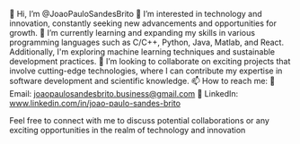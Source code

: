 👋 Hi, I’m @JoaoPauloSandesBrito
👀 I’m interested in technology and innovation, constantly seeking new advancements and opportunities for growth.
🌱 I’m currently learning and expanding my skills in various programming languages such as C/C++, Python, Java, Matlab, and React. Additionally, I'm exploring machine learning techniques and sustainable development practices.
💞️ I’m looking to collaborate on exciting projects that involve cutting-edge technologies, where I can contribute my expertise in software development and scientific knowledge.
📫 How to reach me:
    📧 Email: joaopaulosandesbrito.business@gmail.com
    💼 LinkedIn: www.linkedin.com/in/joao-paulo-sandes-brito

Feel free to connect with me to discuss potential collaborations or any exciting opportunities in the realm of technology and innovation
